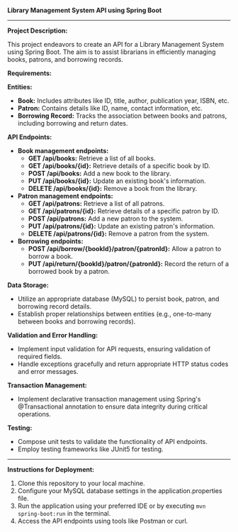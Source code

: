 **Library Management System API using Spring Boot**

---

**Project Description:**

This project endeavors to create an API for a Library Management System using Spring Boot. The aim is to assist librarians in efficiently managing books, patrons, and borrowing records.

**Requirements:**

**Entities:**

- **Book:** Includes attributes like ID, title, author, publication year, ISBN, etc.
- **Patron:** Contains details like ID, name, contact information, etc.
- **Borrowing Record:** Tracks the association between books and patrons, including borrowing and return dates.

**API Endpoints:**

- **Book management endpoints:**
  - **GET /api/books:** Retrieve a list of all books.
  - **GET /api/books/{id}:** Retrieve details of a specific book by ID.
  - **POST /api/books:** Add a new book to the library.
  - **PUT /api/books/{id}:** Update an existing book's information.
  - **DELETE /api/books/{id}:** Remove a book from the library.
- **Patron management endpoints:**
  - **GET /api/patrons:** Retrieve a list of all patrons.
  - **GET /api/patrons/{id}:** Retrieve details of a specific patron by ID.
  - **POST /api/patrons:** Add a new patron to the system.
  - **PUT /api/patrons/{id}:** Update an existing patron's information.
  - **DELETE /api/patrons/{id}:** Remove a patron from the system.
- **Borrowing endpoints:**
  - **POST /api/borrow/{bookId}/patron/{patronId}:** Allow a patron to borrow a book.
  - **PUT /api/return/{bookId}/patron/{patronId}:** Record the return of a borrowed book by a patron.

**Data Storage:**

- Utilize an appropriate database (MySQL) to persist book, patron, and borrowing record details.
- Establish proper relationships between entities (e.g., one-to-many between books and borrowing records).

**Validation and Error Handling:**

- Implement input validation for API requests, ensuring validation of required fields.
- Handle exceptions gracefully and return appropriate HTTP status codes and error messages.

**Transaction Management:**

- Implement declarative transaction management using Spring's @Transactional annotation to ensure data integrity during critical operations.

**Testing:**

- Compose unit tests to validate the functionality of API endpoints.
- Employ testing frameworks like JUnit5 for testing.

---

**Instructions for Deployment:**

1. Clone this repository to your local machine.
2. Configure your MySQL database settings in the application.properties file.
3. Run the application using your preferred IDE or by executing `mvn spring-boot:run` in the terminal.
4. Access the API endpoints using tools like Postman or curl.

